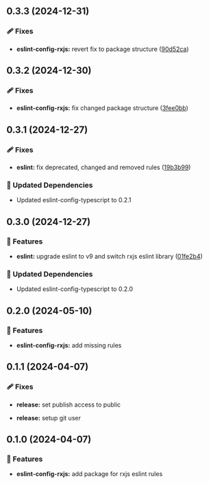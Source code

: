 ## 0.3.3 (2024-12-31)

### 🩹 Fixes

- **eslint-config-rxjs:** revert fix to package structure ([90d52ca](https://github.com/m-thalmann/codestyle-packages/commit/90d52ca))

## 0.3.2 (2024-12-30)

### 🩹 Fixes

- **eslint-config-rxjs:** fix changed package structure ([3fee0bb](https://github.com/m-thalmann/codestyle-packages/commit/3fee0bb))

## 0.3.1 (2024-12-27)

### 🩹 Fixes

- **eslint:** fix deprecated, changed and removed rules ([19b3b99](https://github.com/m-thalmann/codestyle-packages/commit/19b3b99))

### 🧱 Updated Dependencies

- Updated eslint-config-typescript to 0.2.1

## 0.3.0 (2024-12-27)

### 🚀 Features

- **eslint:** upgrade eslint to v9 and switch rxjs eslint library ([01fe2b4](https://github.com/m-thalmann/codestyle-packages/commit/01fe2b4))

### 🧱 Updated Dependencies

- Updated eslint-config-typescript to 0.2.0

## 0.2.0 (2024-05-10)


### 🚀 Features

- **eslint-config-rxjs:** add missing rules

## 0.1.1 (2024-04-07)


### 🩹 Fixes

- **release:** set publish access to public

- **release:** setup git user

## 0.1.0 (2024-04-07)


### 🚀 Features

- **eslint-config-rxjs:** add package for rxjs eslint rules